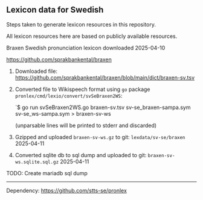 ## Lexicon data for Swedish

Steps taken to generate lexicon resources in this repository.

All lexicon resources here are based on publicly available resources.

Braxen Swedish pronunciation lexicon downloaded 2025-04-10

https://github.com/sprakbankental/braxen

 1. Downloaded file: https://github.com/sprakbankental/braxen/blob/main/dict/braxen-sv.tsv

 2. Converted file to Wikispeech format using `go` package `pronlex/cmd/lexio/convert/svSeBraxen2WS`:

    `$ go run svSeBraxen2WS.go braxen-sv.tsv sv-se_braxen-sampa.sym sv-se_ws-sampa.sym > braxen-sv-ws

    (unparsable lines will be printed to stderr and discarded)

 3. Gzipped and uploaded `braxen-sv-ws.gz` to git: `lexdata/sv-se/braxen` 2025-04-11
 
 4. Converted sqlite db to sql dump and uploaded to git: `braxen-sv-ws.sqlite.sql.gz` 2025-04-11


TODO: Create mariadb sql dump

---

Dependency: https://github.com/stts-se/pronlex
